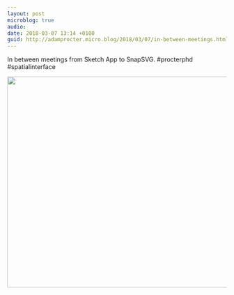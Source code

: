 ```yaml
---
layout: post
microblog: true
audio: 
date: 2018-03-07 13:14 +0100
guid: http://adamprocter.micro.blog/2018/03/07/in-between-meetings.html
---
```

In between meetings from Sketch App to SnapSVG. #procterphd #spatialinterface

<img src="http://discursive.adamprocter.co.uk/uploads/2018/7438bec970.jpg" width="600" height="484" />
